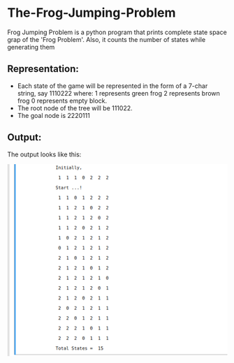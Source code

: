# The-Frog-Jumping-Problem

Frog Jumping Problem is a python program that prints complete state space grap of the 'Frog Problem'. Also, it counts the number of states while generating them 

## Representation:

* Each state of the game will be represented in the form of a 7-char string, say 1110222 where:  1 represents green frog 2 represents brown frog 0 represents empty block. 
* The root node of the tree will be 111022.
* The goal node is 2220111

## Output:
 
 The output looks like this:
 
 ![Output](https://github.com/Agha-Muqarib/The-Frog-Jumping-Problem/blob/main/Images/Output.png)
